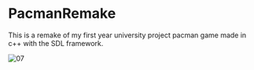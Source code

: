 # PacmanRemake
This is a remake of my first year university project pacman game made in c++ with the SDL framework.

![07](https://user-images.githubusercontent.com/91532361/202575659-df8ceb8d-954f-4db1-8d35-b9d56a30a9e9.jpg)
